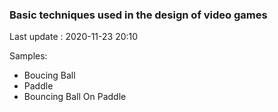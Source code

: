 ### Basic techniques used in the design of video games
Last update : 2020-11-23 20:10

Samples:

- Boucing Ball
- Paddle
- Bouncing Ball On Paddle